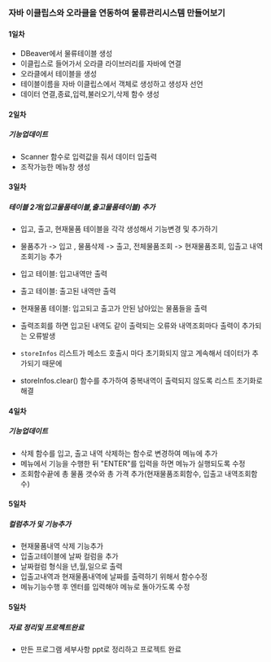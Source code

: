 ### 자바 이클립스와 오라클을 연동하여 물류관리시스템 만들어보기

#### 1일차
- DBeaver에서 물류테이블 생성
- 이클립스로 들어가서 오라클 라이브러리를 자바에 연결
- 오라클에서 테이블을 생성
- 테이블이름을 자바 이클립스에서 객체로 생성하고 생성자 선언
- 데이터 연결,종료,입력,불러오기,삭제 함수 생성

#### 2일차
##### 기능업데이트
- Scanner 함수로 입력값을 줘서 데이터 입출력
- 조작가능한 메뉴창 생성

#### 3일차 
##### 테이블 2개(입고물품테이블,출고물품테이블) 추가
- 입고, 출고, 현재물품 테이블을 각각 생성해서 기능변경 및 추가하기
- 물품추가 -> 입고 , 물품삭제 -> 출고, 전체물품조회 -> 현재물품조회, 입출고 내역조회기능 추가 
- 입고 테이블: 입고내역만 출력 
- 출고 테이블: 출고된 내역만 출력 
- 현재물품 테이블: 입고되고 출고가 안된 남아있는 물품들을 출력

- 출력조회를 하면 입고된 내역도 같이 출력되는 오류와 내역조회마다 출력이 추가되는 오류발생
- `storeInfos` 리스트가 메소드 호출시 마다 초기화되지 않고 계속해서 데이터가 추가되기 때문에 
- storeInfos.clear() 함수를 추가하여 중복내역이 출력되지 않도록 리스트 초기화로 해결

#### 4일차 
##### 기능업데이트
- 삭제 함수를 입고, 출고 내역 삭제하는 함수로 변경하여 메뉴에 추가
- 메뉴에서 기능을 수행한 뒤 "ENTER"를 입력을 하면 메뉴가 실행되도록 수정 
- 조회함수끝에 총 물품 갯수와 총 가격 추가(현재물품조회함수, 입출고 내역조회함수)

#### 5일차
##### 컬럼추가 및 기능추가
- 현재물품내역 삭제 기능추가
- 입출고테이블에 날짜 컬럼을 추가
- 날짜컬럼 형식을 년,월,일으로 출력
- 입출고내역과 현재물품내역에 날짜를 출력하기 위해서 함수수정
- 메뉴기능수행 후 엔터를 입력해야 메뉴로 돌아가도록 수정

#### 5일차
##### 자료 정리및 프로젝트완료
- 만든 프로그램 세부사항 ppt로 정리하고 프로젝트 완료